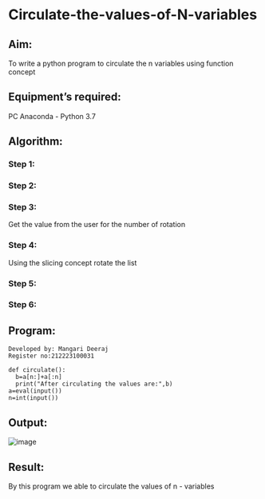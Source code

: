 # Circulate-the-values-of-N-variables
## Aim:
To write a python program to circulate the n variables using function concept
## Equipment’s required:
PC
Anaconda - Python 3.7
## Algorithm: 
### Step 1: 
### Step 2: 
### Step 3: 
Get the value from the user for the number of rotation
### Step 4: 
Using the slicing concept rotate the list

### Step 5: 
### Step 6: 
## Program:
```
Developed by: Mangari Deeraj
Register no:212223100031
```
```
def circulate():
  b=a[n:]+a[:n]
  print("After circulating the values are:",b)
a=eval(input())
n=int(input())
```
## Output:
![image](https://github.com/user-attachments/assets/71ab6865-49ea-4d8f-957d-8f3f6698b5b9)

## Result:
By this program we able to circulate the values of n - variables

